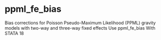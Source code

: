 # ppml_fe_bias
Bias corrections for Poisson Pseudo-Maximum Likelihood (PPML) gravity models with two-way and three-way fixed effects Use ppml_fe_bias With STATA 18
